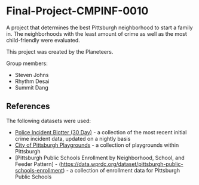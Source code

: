 # Final-Project-CMPINF-0010

A project that determines the best Pittsburgh neighborhood to start a family in. The neighborhoods with the least amount of crime as well as the most child-friendly were evaluated.

This project was created by the Planeteers.

Group members:
  - Steven Johns
  - Rhythm Desai
  - Summit Dang

## References

The following datasets were used:

- [Police Incident Blotter (30 Day)](https://data.wprdc.org/dataset/police-incident-blotter) - a collection of the most recent initial crime incident data, updated on a nightly basis
- [City of Pittsburgh Playgrounds](https://data.wprdc.org/dataset/playgrounds) - a collection of playgrounds within Pittsburgh
- [Pittsburgh Public Schools Enrollment by Neighborhood, School, and Feeder Pattern] - (https://data.wprdc.org/dataset/pittsburgh-public-schools-enrollment) - a collection of enrollment data for Pittsburgh Public Schools

